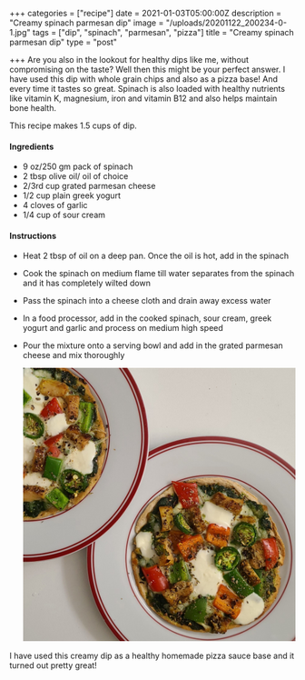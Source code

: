 +++
categories = ["recipe"]
date = 2021-01-03T05:00:00Z
description = "Creamy spinach parmesan dip"
image = "/uploads/20201122_200234-0-1.jpg"
tags = ["dip", "spinach", "parmesan", "pizza"]
title = "Creamy spinach parmesan dip"
type = "post"

+++
Are you also in the lookout for healthy dips like me, without compromising on the taste? Well then this might be your perfect answer. I have used this dip with whole grain chips and also as a pizza base! And every time it tastes so great. Spinach is also loaded with healthy nutrients like vitamin K, magnesium, iron and vitamin B12 and also helps maintain bone health.

This recipe makes 1.5 cups of dip.

#### Ingredients

* 9 oz/250 gm pack of spinach
* 2 tbsp olive oil/ oil of choice
* 2/3rd cup grated parmesan cheese
* 1/2 cup plain greek yogurt
* 4 cloves of garlic
* 1/4 cup of sour cream

#### Instructions

* Heat 2 tbsp of oil on a deep pan. Once the oil is hot, add in the spinach
* Cook the spinach on medium flame till water separates from the spinach and it has completely wilted down
* Pass the spinach into a cheese cloth and drain away excess water
* In a food processor, add in the cooked spinach, sour cream, greek yogurt and garlic and process on medium high speed
* Pour the mixture onto a serving bowl and add in the grated parmesan cheese and mix thoroughly

  ![](/uploads/20210102_211034-2.jpg)

I have used this creamy dip as a healthy homemade pizza sauce base and it turned out pretty great!